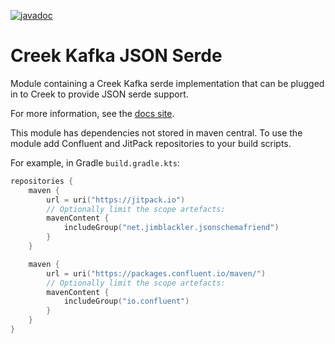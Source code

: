 [![javadoc](https://javadoc.io/badge2/org.creekservice/creek-kafka-json-serde/javadoc.svg)](https://javadoc.io/doc/org.creekservice/creek-kafka-json-serde)

# Creek Kafka JSON Serde

Module containing a Creek Kafka serde implementation that can be plugged in to Creek to provide JSON serde support.

For more information, see the [docs site](https://www.creekservice.org/creek-kafka/#json-schema-format).

This module has dependencies not stored in maven central. 
To use the module add Confluent and JitPack repositories to your build scripts.

For example, in Gradle `build.gradle.kts`:

```kotlin
repositories {
    maven {
        url = uri("https://jitpack.io")
        // Optionally limit the scope artefacts:
        mavenContent {
            includeGroup("net.jimblackler.jsonschemafriend")
        }
    }

    maven {
        url = uri("https://packages.confluent.io/maven/")
        // Optionally limit the scope artefacts:
        mavenContent {
            includeGroup("io.confluent")
        }
    }
}
```